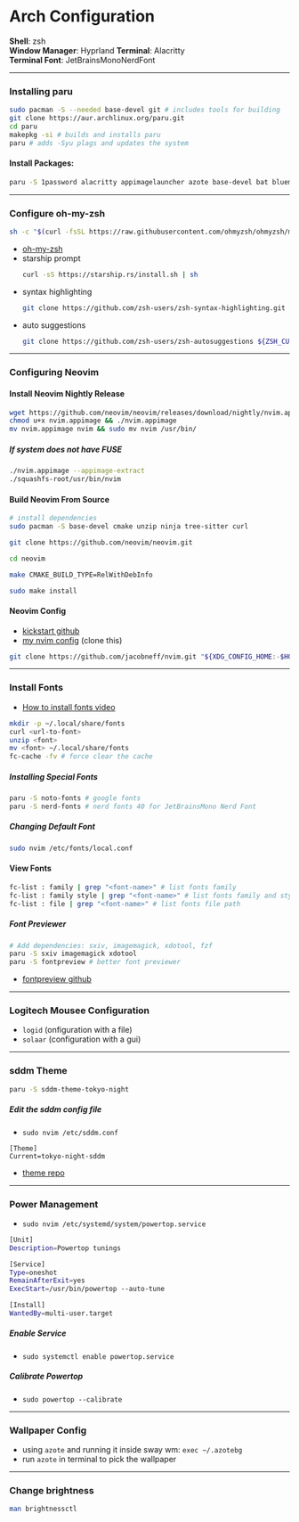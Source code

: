 # Arch Configuration

**Shell**: zsh  
**Window Manager**: Hyprland
**Terminal**: Alacritty  
**Terminal Font**: JetBrainsMonoNerdFont  

---

### Installing paru
```sh
sudo pacman -S --needed base-devel git # includes tools for building
git clone https://aur.archlinux.org/paru.git
cd paru
makepkg -si # builds and installs paru
paru # adds -Syu plags and updates the system
```

#### Install Packages:
```sh
paru -S 1password alacritty appimagelauncher azote base-devel bat blueman bluez bluez-utils brightnessctl curl cmake cmatrix discord dunst eza ffmpeg firefox fuse fzf gcc grim hyprlang i2c-tools imagemagick ipv iwd libinput logiops lolcat make man mosh mpv microsoft-edge-stable neofetch neovide nerd-fonts noto-fonts obsidian otf-font-awesome pavucontrol powertop python qt5-wayland qt5ct qt6-wayland qt6ct ranger ripgrep rofi-lbonn-wayland-git sddm sddm-theme-tokyo-night solaar spotify-tui spotifyd swayidle swaylock syncthing tar thunar tldr tree-sitter unzip usbutils wl-clipboard wlroots wl-gammactl yazi zoxide zellij zsh zip
```

---

### Configure oh-my-zsh
```sh
sh -c "$(curl -fsSL https://raw.githubusercontent.com/ohmyzsh/ohmyzsh/master/tools/install.sh)"
```
* [oh-my-zsh](https://ohmyz.sh/)
* starship prompt
  ```sh
  curl -sS https://starship.rs/install.sh | sh
  ```
* syntax highlighting
  ```sh
  git clone https://github.com/zsh-users/zsh-syntax-highlighting.git ${ZSH_CUSTOM:-~/.oh-my-zsh/custom}/plugins/zsh-syntax-highlighting
  ```
* auto suggestions
  ```sh
  git clone https://github.com/zsh-users/zsh-autosuggestions ${ZSH_CUSTOM:-~/.oh-my-zsh/custom}/plugins/zsh-autosuggestions
  ```

---

### Configuring Neovim

#### Install Neovim Nightly Release

```sh
wget https://github.com/neovim/neovim/releases/download/nightly/nvim.appimage
chmod u+x nvim.appimage && ./nvim.appimage
mv nvim.appimage nvim && sudo mv nvim /usr/bin/
```

##### If system does not have FUSE
```sh
./nvim.appimage --appimage-extract
./squashfs-root/usr/bin/nvim
```

#### Build Neovim From Source

```sh
# install dependencies
sudo pacman -S base-devel cmake unzip ninja tree-sitter curl
```

```sh
git clone https://github.com/neovim/neovim.git
```

```sh
cd neovim
```

```sh
make CMAKE_BUILD_TYPE=RelWithDebInfo
```

```sh
sudo make install
```

#### Neovim Config
* [kickstart github](https://github.com/nvim-lua/kickstart.nvim)
* [my nvim config](https://github.com/jacobneff/nvim) (clone this)
```sh
git clone https://github.com/jacobneff/nvim.git "${XDG_CONFIG_HOME:-$HOME/.config}"/nvim
```

---

### Install Fonts
* [How to install fonts video](https://www.youtube.com/watch?v=1RtLyPzbttA)
```sh
mkdir -p ~/.local/share/fonts
curl <url-to-font>
unzip <font>
mv <font> ~/.local/share/fonts
fc-cache -fv # force clear the cache
```

##### Installing Special Fonts
```sh
paru -S noto-fonts # google fonts
paru -S nerd-fonts # nerd fonts 40 for JetBrainsMono Nerd Font
```

##### Changing Default Font
```sh
sudo nvim /etc/fonts/local.conf
```  

#### View Fonts

```sh
fc-list : family | grep "<font-name>" # list fonts family
fc-list : family style | grep "<font-name>" # list fonts family and style
fc-list : file | grep "<font-name>" # list fonts file path
```

##### Font Previewer  
```sh
# Add dependencies: sxiv, imagemagick, xdotool, fzf
paru -S sxiv imagemagick xdotool
paru -S fontpreview # better font previewer
```
* [fontpreview github](https://github.com/sdushantha/fontpreview)

---

### Logitech Mousee Configuration

* `logid` (onfiguration with a file)
* `solaar` (configuration with a gui)

---

### sddm Theme

```sh
paru -S sddm-theme-tokyo-night
```

##### Edit the sddm config file

* `sudo nvim /etc/sddm.conf`

```
[Theme]
Current=tokyo-night-sddm
```

* [theme repo](https://github.com/rototrash/tokyo-night-sddm)

---

### Power Management
* `sudo nvim /etc/systemd/system/powertop.service`

```sh
[Unit]
Description=Powertop tunings

[Service]
Type=oneshot
RemainAfterExit=yes
ExecStart=/usr/bin/powertop --auto-tune

[Install]
WantedBy=multi-user.target
```

##### Enable Service
* `sudo systemctl enable powertop.service`

##### Calibrate Powertop
* `sudo powertop --calibrate`

---

### Wallpaper Config

* using `azote` and running it inside sway wm: `exec ~/.azotebg`
* run `azote` in terminal to pick the wallpaper

---

### Change brightness
```sh
man brightnessctl
```
